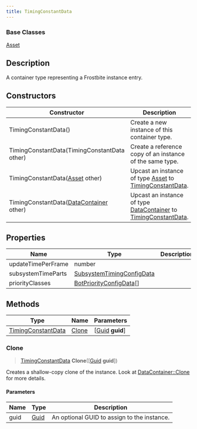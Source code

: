 ```yaml
---
title: TimingConstantData
---
```

### Base Classes

[Asset](Asset)

## Description

A container type representing a Frostbite instance entry.

## Constructors

| Constructor                                                                   | Description                                                                                                                 |
| ----------------------------------------------------------------------------- | --------------------------------------------------------------------------------------------------------------------------- |
| TimingConstantData()                                                          | Create a new instance of this container type.                                                                               |
| TimingConstantData(TimingConstantData other)                                  | Create a reference copy of an instance of the same type.                                                                    |
| TimingConstantData([Asset](Asset) other)                                      | Upcast an instance of type [Asset](Asset) to [TimingConstantData](TimingConstantData).                                      |
| TimingConstantData([DataContainer](/vext/ref/shared/class/datacontainer) other) | Upcast an instance of type [DataContainer](/vext/ref/shared/class/datacontainer) to [TimingConstantData](TimingConstantData). |

## Properties

| Name               | Type                                                   | Description |
| ------------------ | ------------------------------------------------------ | ----------- |
| updateTimePerFrame | number                                                 |             |
| subsystemTimeParts | [SubsystemTimingConfigData](SubsystemTimingConfigData) |             |
| priorityClasses    | [BotPriorityConfigData](BotPriorityConfigData)\[\]     |             |

## Methods

| Type                                     | Name            | Parameters                                     |
| ---------------------------------------- | --------------- | ---------------------------------------------- |
| [TimingConstantData](TimingConstantData) | [Clone](#clone) | \[[Guid](/vext/ref/shared/class/guid) **guid**\] |

### Clone

> [TimingConstantData](TimingConstantData) **Clone**(\[[Guid](/vext/ref/shared/class/guid) **guid**\])

Creates a shallow-copy clone of the instance. Look at [DataContainer::Clone](/vext/ref/shared/class/datacontainer#clone) for more details.

#### Parameters

| Name | Type         | Description                                 |
| ---- | ------------ | ------------------------------------------- |
| guid | [Guid](Guid) | An optional GUID to assign to the instance. |
